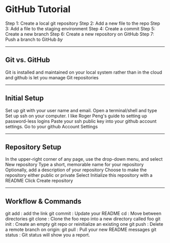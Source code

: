 # GitHub Tutorial
Step 1: Create a local git repository
Step 2: Add a new file to the repo
Step 3: Add a file to the staging environment
Step 4: Create a commit
Step 5: Create a new branch
Step 6: Create a new repository on GitHub
Step 7: Push a branch to GitHub
_by <Junjie>_

---
## Git vs. GitHub
Git is installed and maintained on your local system rather than in the cloud and github is let you manage Git repositories


---
## Initial Setup
Set up git with your user name and email. Open a terminal/shell and type
Set up ssh on your computer. I like Roger Peng's guide to setting up password-less logins
Paste your ssh public key into your github account settings. Go to your github Account Settings


---
## Repository Setup
In the upper-right corner of any page, use the drop-down menu, and select New repository
Type a short, memorable name for your repository
Optionally, add a description of your repository
Choose to make the repository either public or private
Select Initialize this repository with a README
Click Create repository


---
## Workflow & Commands
git add : add the link
git commit : Update your README
cd : Move between directories
git clone : Clone the foo repo into a new directory called foo
git init : Create an empty git repo or reinitialize an existing one
git push : Delete a remote branch on origin:
git pull : Pull your new README messages
git status : Git status will show you a report.